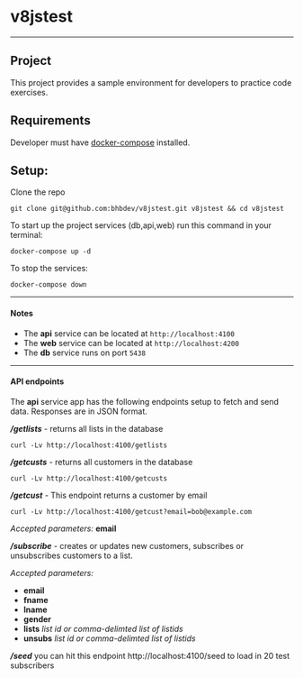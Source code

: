 # v8jstest

---
## Project
This project provides a sample environment for developers to practice code exercises.


## Requirements

Developer must have [docker-compose](https://docs.docker.com/compose/install/) installed.

## Setup:

Clone the repo

```
git clone git@github.com:bhbdev/v8jstest.git v8jstest && cd v8jstest
```


To start up the project services (db,api,web) run this command in your terminal:

```
docker-compose up -d
```

To stop the services:

```
docker-compose down
```

---

#### Notes

 - The __api__ service can be located at ```http://localhost:4100```
 - The __web__ service can be located at ```http://localhost:4200```
 - The __db__ service runs on port ```5438```


---
#### API endpoints

The __api__ service app has the following endpoints setup to fetch and send data. Responses are in JSON format.


___/getlists___ - returns all lists in the database

 ``` curl -Lv http://localhost:4100/getlists ```


___/getcusts___ - returns all customers in the database

 ``` curl -Lv http://localhost:4100/getcusts ```


___/getcust___  - This endpoint returns a customer by email


``` curl -Lv http://localhost:4100/getcust?email=bob@example.com ```

_Accepted parameters:_ __email__



___/subscribe___ - creates or updates new customers, subscribes or unsubscribes customers to a list.

_Accepted parameters:_ 

 - __email__
 - __fname__
 - __lname__
 - __gender__ 
 - __lists__   _list id or comma-delimted list of listids_
 - __unsubs__  _list id or comma-delimted list of listids_
 
 
___/seed___  you can hit this endpoint  http://localhost:4100/seed  to load in 20 test subscribers
